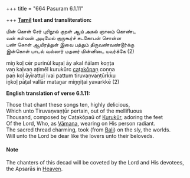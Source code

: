 +++
title = "664 Pasuram 6.1.11"

+++
**[Tamil](/definition/tamil#history "show Tamil definitions") text and transliteration:**

மின் கொள் சேர் புரிநூல் குறள் ஆய் அகல் ஞாலம் கொண்ட  
வன் கள்வன் அடிமேல் குருகூர்ச் சடகோபன் சொன்ன  
பண் கொள் ஆயிரத்துள் இவை பத்தும் திருவண்வண்டூர்க்கு  
இன்கொள் பாடல் வல்லார் மதனர் மின்னிடை யவர்க்கே (2)

miṉ koḷ cēr purinūl kuṟaḷ āy akal ñālam koṇṭa  
vaṉ kaḷvaṉ aṭimēl kurukūrc [caṭakōpaṉ](/definition/catakopan#vaishnavism "show caṭakōpaṉ definitions") coṉṉa  
paṇ koḷ āyirattuḷ ivai pattum tiruvaṇvaṇṭūrkku  
iṉkoḷ pāṭal vallār mataṉar miṉṉiṭai yavarkkē (2)

**English translation of verse 6.1.11:**

Those that chant these songs ten, highly delicious,  
Which unto Tiruvaṇvaṇṭūr pertain, out of the mellifluous  
Thousand, composed by Caṭakōpaū of [Kurukūr](/definition/kurukur#vaishnavism "show Kurukūr definitions"), adoring the feet  
Of the Lord, Who, as [Vāmana](/definition/vamana#history "show Vāmana definitions"), wearing on His person radiant.  
The sacred thread charming, took (from [Bali](/definition/bali#vaishnavism "show Bali definitions")) on the sly, the worlds.  
Will unto the Lord be dear like the lovers unto their beloveds.

#### Note

The chanters of this decad will be coveted by the Lord and His devotees, the Apsarās in [Heaven](/definition/heaven#history "show Heaven definitions").


